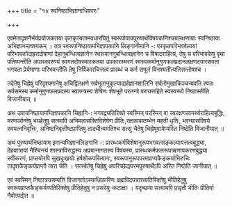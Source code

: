 +++
title = "१४ स्वनिष्ठाभिज्ञानाधिकारः"

+++

एवमेतादृशनैर्भर्यप्रयोजकतया कृतकृत्यतामवधारयितुं स्वरूपोपायपुरुषार्थविषयकनिश्चयलक्षणायाः स्वनिष्ठाया अभिज्ञानमावश्यकम् । तत्र स्वरूपनिष्ठायामभिज्ञापकानि लिङ्गानीमानि -: परकृतपरिभववेलायां परिभावकोदाहृतदोषाणां देहानुबन्धित्वज्ञानेन स्वरूपाननुबन्धित्वज्ञानेन च विषादराहित्यं, तेषु च परिभावकेषु वृथा पतिष्यन्तीति अपारकारुण्यं स्वगतदोषस्मारकतया उपकारस्मरणं स्वस्वकर्मानुगुणफलप्रदानलक्षणदयारसवता भगवता प्रेर्यमाणाः परिभवन्तीति तेषु निर्विकारचित्तत्वं प्रारब्धं च कर्म समूलं विनश्यतीत्यतिसन्तोषश्च ।

तदेतेषु चिह्नेषु परिदृश्यमानेषु अचिद्विलक्षणे सर्वभूतानुकूल्याद्यर्हज्ञानशालिनि सर्वतोमुखाकिञ्चन्यवति स्वतः सर्वसमस्य कर्मानुगुणफलप्रदस्य स्वतन्त्रस्य शेषिणः शेषभूते परतन्त्रे परायत्तहिते स्वस्वरूपे निष्ठास्तीति विजानीयात् ॥

अथ उपायनिष्ठायामभिज्ञापकानि चिह्नानि-: भगवद्व्यतिरिक्ते स्वस्मिन् परस्मिन् वा स्वरक्षणसामर्थ्यराहित्यबुद्धिः, मरणपर्यन्तेषु भयहेतुषु सत्स्वपि अभिमतासक्तिविशेषेण प्रीतिः,रक्षकावष्टम्भेन महती धृतिः, भरन्यासविषये स्वयत्ननिवृत्तिः, अनिष्टनिवृत्तीष्टप्राप्तिषु तादधीन्यमतिश्च सत्सु चैतेषु चिह्नेषूपायेप्यस्ति निष्ठेति विजानीयात् ॥

अथ पुरुषार्थनिष्ठायाम् इमान्यभिज्ञानलिङ्गानि -: प्रारब्धकर्मविशेषानुरूपभगवत्सङ्कल्पायत्तत्वबुद्ध्या, देहयात्रायां नैश्चिन्त्यं शास्त्राविरुद्धस्य अप्रयत्नागतस्य विषयस्य, प्रारब्धकर्मफलरूपऋणापकरणबुद्ध्या स्वीकरणं, प्राप्तयोरपि सुखदुःखयोः हर्षशोकपरित्यागः, स्वरूपानुरूपपरमप्राप्यकैङ्कर्याभिरुचिः तादृशकैङ्कर्यप्राप्तौ त्वरा चेति । सत्स्वेतेषु चिह्नेषु अपरिच्छेद्यपरमपुरुषार्थेऽपि अस्ति निष्ठेति जानीयात् ॥

एवं स्वस्मिन् निष्ठात्रयसम्पत्तिं विजानतोऽस्याधिकारिणः ब्रह्मविदपचारव्यतिरिक्तेषु भीतिहेतुषु स्वरूपप्राप्तकैङ्कर्यव्यतिरिक्तेषु प्रीतिहेतुषु न प्रसरेयुः कटाक्षाः । यदृच्छया सत्यामपि प्रसृतौ भीतिः प्रीतिर्वा नैवोत्पद्येत ॥


